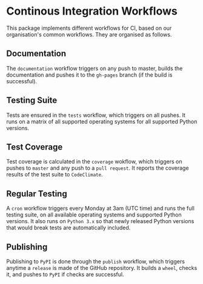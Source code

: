 # Continous Integration Workflows

This package implements different workflows for CI, based on our organisation's common workflows.
They are organised as follows.

## Documentation

The `documentation` workflow triggers on any push to master, builds the documentation and pushes it to the `gh-pages` branch (if the build is successful).

## Testing Suite

Tests are ensured in the `tests` workflow, which triggers on all pushes.
It runs on a matrix of all supported operating systems for all supported Python versions.

## Test Coverage

Test coverage is calculated in the `coverage` wokflow, which triggers on pushes to `master` and any push to a `pull request`.
It reports the coverage results of the test suite to `CodeClimate`.

## Regular Testing

A `cron` workflow triggers every Monday at 3am (UTC time) and runs the full testing suite, on all available operating systems and supported Python versions.
It also runs on `Python 3.x` so that newly released Python versions that would break tests are automatically included.

## Publishing

Publishing to `PyPI` is done through the `publish` workflow, which triggers anytime a `release` is made of the GitHub repository.
It builds a `wheel`, checks it, and pushes to `PyPI` if checks are successful.
